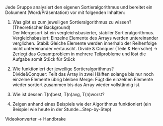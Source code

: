 Jede Gruppe analysiert den eigenen Sortieralgorithmus und bereitet
ein Dokument (Word/Präsentation) vor mit folgenden Inhalten:

1) Was gibt es zum jeweiligen Sortieralgorithmus zu wissen? (Theoretischer Background)
    <br/> 
    Der Mergesort ist ein vergleichsbasierter, stabiler Sortieralgorithmus. 
    Vergleichsbasiert: Einzelne Elemente des Arrays werden untereinander verglichen.
    Stabil: Gleiche Elemente werden innerhalb der Reihenfolge nicht untereinander vertauscht. 
    Divide & Conquer (Teile & Herrsche) -> Zerlegt das Gesamtproblem in mehrere Teilprobleme und löst die Aufgabe somit Stück für Stück

1) Wie funktioniert der jeweilige Sortieralgorithmus?
   <br/>
   Divide&Conquer: Teilt das Array in zwei Hälften solange bis nur noch einzelne Elemente übrig bleiben
   Merge: Fügt die einzelnen Elemente wieder sortiert zusammen bis das Array wieder vollständig ist. 
1) Wie ist dessen T(n)best, T(n)avg, T(n)worst?
    
1) Zeigen anhand eines Beispiels wie der Algorithmus funktioniert
(ein Beispiel wie heute in der Stunde…Step-by-Step)

Videokonverter -> Handbrake
